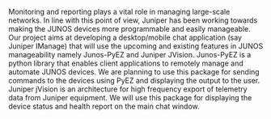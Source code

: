 Monitoring and reporting plays a vital role in managing large-scale networks. In line with this point of view, Juniper has been working towards making the JUNOS devices more programmable and easily manageable. Our project aims at developing a desktop/mobile chat application (say Juniper IManage) that will use the upcoming and existing features in JUNOS manageability namely Junos-PyEZ and Juniper JVision. 
Junos-PyEZ is a python library that enables client applications to remotely manage and automate JUNOS devices. We are planning to use this package for sending commands to the devices using PyEZ and displaying the output to the user.
Juniper jVision is an architecture for high frequency export of  telemetry data from Juniper equipment. We will use this package for displaying the device status and health report on the main chat window.

